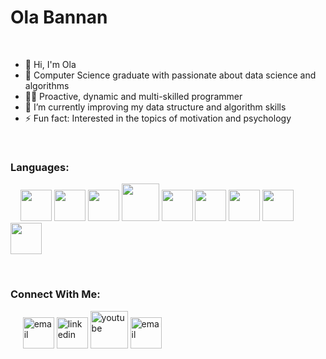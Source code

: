 # Ola Bannan
<br>

- 👋 Hi, I'm Ola
- 🔭 Computer Science graduate with passionate about data science and algorithms           
- 👩‍💻 Proactive, dynamic and multi-skilled programmer
- 🌱 I’m currently improving my data structure and algorithm skills
- ⚡ Fun fact: Interested in the topics of motivation and psychology

<br> 

### Languages:
<p>  
   &nbsp; &nbsp;
   <img src="https://img.icons8.com/color/48/000000/python--v2.png" width = 50/> 
   <img src="https://img.icons8.com/color/96/000000/c-plus-plus-logo.png" width = 50>
   <img src="https://img.icons8.com/color/96/000000/c-programming.png"  width = 50/>
   <img src="https://img.icons8.com/color/96/000000/java-coffee-cup-logo--v2.png"  width = 60 />
   <img src="https://img.icons8.com/color/96/000000/javascript--v2.png" width = 50 />
   <img src="https://img.icons8.com/ultraviolet/40/000000/react--v2.png"  width = 50/>
   <img src="https://img.icons8.com/color/48/000000/html-5--v1.png" width = 50 />
   <img src="https://img.icons8.com/color/96/000000/css3.png"  width = 50 />
   <img src="https://img.icons8.com/color/50/000000/git.png" width = 50 />
</p>

<br>  

### Connect With Me:                                                             

<p > 
   &nbsp; &nbsp;&nbsp;
   <a href="mailto:ola.bannan96@gmail.com"><img src="https://img.icons8.com/color/96/000000/gmail.png" alt="email" width = 50/></a>
   <a href="https://www.linkedin.com/in/ola-bannan-98a667175"><img src="https://img.icons8.com/color/96/000000/linkedin.png" alt="linkedin" width = 50/></a>
   <a href="https://www.youtube.com/channel/UCDbhWlpvkWcFpuDW4rN_L2g"><img src="https://img.icons8.com/color/96/000000/youtube.png" alt="youtube" width = 60/></a>
   <a href="mailto:ola.bannan@hotmail.com"><img src="https://img.icons8.com/color/96/000000/microsoft-outlook-2019--v2.png" alt="email" width = 50/></a>

</p>
